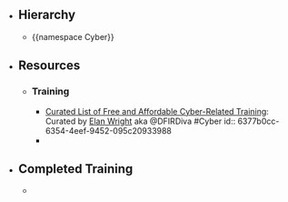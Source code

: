 - ## Hierarchy
	- {{namespace Cyber}}
- ## Resources
	- ### Training
		- [Curated List of Free and Affordable Cyber-Related Training](https://training.dfirdiva.com/): Curated by [Elan Wright](https://www.linkedin.com/in/elanwright/) aka @DFIRDiva #Cyber
		  id:: 6377b0cc-6354-4eef-9452-095c20933988
		-
- ## Completed Training
	-